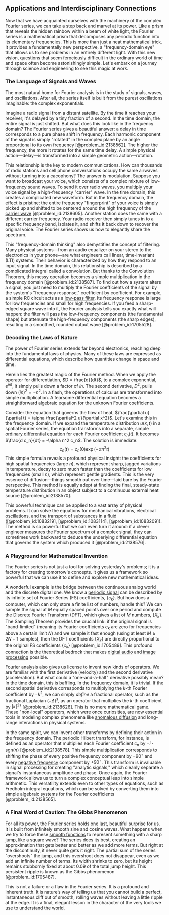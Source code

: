 ## Applications and Interdisciplinary Connections

Now that we have acquainted ourselves with the machinery of the complex Fourier series, we can take a step back and marvel at its power. Like a prism that reveals the hidden rainbow within a beam of white light, the Fourier series is a mathematical prism that decomposes any periodic function into its elementary frequencies. This is more than just a neat mathematical trick. It provides a fundamentally new perspective, a "frequency-domain eye" that allows us to see problems in an entirely different light. With this new vision, questions that seem ferociously difficult in the ordinary world of time and space often become astonishingly simple. Let's embark on a journey through science and engineering to see this magic at work.

### The Language of Signals and Waves

The most natural home for Fourier analysis is in the study of signals, waves, and oscillations. After all, the series itself is built from the purest oscillations imaginable: the complex exponentials.

Imagine a radio signal from a distant satellite. By the time it reaches your receiver, it's delayed by a tiny fraction of a second. In the time domain, the entire signal is just shifted. But what does this look like in the frequency domain? The Fourier series gives a beautiful answer: a delay in time corresponds to a pure phase shift in frequency. Each harmonic component of the signal is simply "rotated" in the complex plane by an angle proportional to its own frequency [@problem_id:2138562]. The higher the frequency, the more it rotates for the same time delay. A simple physical action—delay—is transformed into a simple geometric action—rotation.

This relationship is the key to modern communications. How can thousands of radio stations and cell phone conversations occupy the same airwaves without turning into a cacophony? The answer is modulation. Suppose you want to broadcast your voice, which consists of a complex mixture of low-frequency sound waves. To send it over radio waves, you multiply your voice signal by a high-frequency "carrier" wave. In the time domain, this creates a complicated new waveform. But in the frequency domain, the effect is pristine: the entire frequency "fingerprint" of your voice is simply picked up and shifted to be centered around the high frequency of the [carrier wave](@article_id:261152) [@problem_id:2138605]. Another station does the same with a different carrier frequency. Your radio receiver then simply tunes in to a specific frequency band, isolates it, and shifts it back down to recover the original voice. The Fourier series shows us how to elegantly share the spectrum.

This "frequency-domain thinking" also demystifies the concept of filtering. Many physical systems—from an audio equalizer on your stereo to the electronics in your phone—are what engineers call linear, time-invariant (LTI) systems. Their behavior is characterized by how they respond to an input signal. In the time domain, this relationship is described by a complicated integral called a convolution. But thanks to the Convolution Theorem, this messy operation becomes a simple multiplication in the frequency domain [@problem_id:2138587]. To find out how a system alters a signal, you just need to multiply the Fourier coefficients of the signal by the system's "frequency response," coefficient by coefficient. For example, a simple RC circuit acts as a [low-pass filter](@article_id:144706). Its frequency response is large for low frequencies and small for high frequencies. If you feed a sharp-edged square wave into it, the Fourier analysis tells you exactly what will happen: the filter will pass the low-frequency components (the fundamental shape) but attenuate the high-frequency components (the sharp edges), resulting in a smoothed, rounded output wave [@problem_id:1705528].

### Decoding the Laws of Nature

The power of Fourier series extends far beyond electronics, reaching deep into the fundamental laws of physics. Many of these laws are expressed as differential equations, which describe how quantities change in space and time.

Herein lies the greatest magic of the Fourier method. When we apply the operator for differentiation, $D = \frac{d}{dt}$, to a complex exponential, $e^{int}$, it simply pulls down a factor of $in$. The second derivative, $D^2$, pulls down $(in)^2 = -n^2$. In a flash, the operations of calculus are transformed into simple multiplication. A fearsome differential equation becomes a straightforward algebraic equation for the unknown Fourier coefficients.

Consider the equation that governs the flow of heat, $\frac{\partial u}{\partial t} = \alpha \frac{\partial^2 u}{\partial x^2}$. Let's examine this in the frequency domain. If we expand the temperature distribution $u(x,t)$ in a spatial Fourier series, the equation transforms into a separate, simple [ordinary differential equation](@article_id:168127) for each Fourier coefficient $c_n(t)$. It becomes $\frac{d c_n}{dt} = -\alpha n^2 c_n$. The solution is immediate:
$$c_n(t) = c_n(0) \exp(-\alpha n^2 t)$$
This simple formula reveals a profound physical insight: the coefficients for high spatial frequencies (large $n$), which represent sharp, jagged variations in temperature, decay to zero much faster than the coefficients for low frequencies (small $n$), which represent gentle gradients. This is the very essence of diffusion—things smooth out over time—laid bare by the Fourier perspective. This method is equally adept at finding the final, steady-state temperature distribution in an object subject to a continuous external heat source [@problem_id:2138570].

This powerful technique can be applied to a vast array of physical problems. It can solve the equations for mechanical vibrations, electrical oscillations, and the transport of substances in a fluid ([@problem_id:1083219], [@problem_id:1083114], [@problem_id:1083209]). The method is so powerful that we can even turn it around: if a clever engineer measures the Fourier spectrum of a complex signal, they can sometimes work backward to deduce the underlying differential equation that governs the system which produced it [@problem_id:2138576].

### A Playground for Mathematical Invention

The Fourier series is not just a tool for solving yesterday's problems; it is a factory for creating tomorrow's concepts. It gives us a framework so powerful that we can use it to define and explore new mathematical ideas.

A wonderful example is the bridge between the continuous analog world and the discrete digital one. We know a [periodic signal](@article_id:260522) can be described by its infinite set of Fourier Series (FS) coefficients, $\{c_k\}$. But how does a computer, which can only store a finite list of numbers, handle this? We can sample the signal at $M$ equally spaced points over one period and compute the Discrete Fourier Transform (DFT), which gives a list of $M$ numbers, $\{X_k\}$. The Sampling Theorem provides the crucial link: if the original signal is "band-limited" (meaning its Fourier coefficients $c_k$ are zero for frequencies above a certain limit $N$) and we sample it fast enough (using at least $M \ge 2N+1$ samples), then the DFT coefficients $\{X_k\}$ are directly proportional to the original FS coefficients $\{c_k\}$ [@problem_id:1705489]. This profound connection is the theoretical bedrock that makes [digital audio](@article_id:260642) and [image processing](@article_id:276481) possible.

Fourier analysis also gives us license to invent new kinds of operators. We are familiar with the first derivative (velocity) and the second derivative (acceleration). But what could a "one-and-a-half" derivative possibly mean? In the time domain, this is baffling. In the frequency domain, it is trivial. If the second spatial derivative corresponds to multiplying the $k$-th Fourier coefficient by $-k^2$, we can simply *define* a fractional operator, such as the fractional Laplacian $(-\Delta)^s$, as an operator that multiplies the $k$-th coefficient by $|k|^{2s}$ [@problem_id:2138626]. This is no mere mathematical game. These "non-local" operators, which were once curiosities, are now essential tools in modeling complex phenomena like [anomalous diffusion](@article_id:141098) and long-range interactions in physical systems.

In the same spirit, we can invent other transforms by defining their action in the frequency domain. The periodic Hilbert transform, for instance, is defined as an operator that multiplies each Fourier coefficient $c_n$ by $-i \cdot \text{sgn}(n)$ [@problem_id:2138578]. This simple multiplication corresponds to shifting the phase of every positive frequency component by $-90^{\circ}$ and every [negative frequency](@article_id:263527) component by $+90^{\circ}$. This transform is invaluable in signal processing for creating "analytic signals," which cleanly separate a signal's instantaneous amplitude and phase. Once again, the Fourier framework allows us to turn a complex conceptual leap into simple arithmetic. This versatility extends even to other types of equations, such as Fredholm integral equations, which can be solved by converting them into simple algebraic systems for the Fourier coefficients [@problem_id:2138565].

### A Final Word of Caution: The Gibbs Phenomenon

For all its power, the Fourier series holds one last, beautiful surprise for us. It is built from infinitely smooth sine and cosine waves. What happens when we try to force these [smooth functions](@article_id:138448) to represent something with a sharp jump, like a square wave? The series does its best, creating an approximation that gets better and better as we add more terms. But right at the discontinuity, it never quite gets it right. The partial sum of the series "overshoots" the jump, and this overshoot does not disappear, even as we add an infinite number of terms. Its width shrinks to zero, but its height remains stubbornly fixed at about $0.09$ of the total jump height. This persistent ripple is known as the Gibbs phenomenon [@problem_id:1705487].

This is not a failure or a flaw in the Fourier series. It is a profound and inherent truth. It is nature’s way of telling us that you cannot build a perfect, instantaneous cliff out of smooth, rolling waves without leaving a little ripple at the edge. It is a final, elegant lesson in the character of the very tools we use to understand the world.